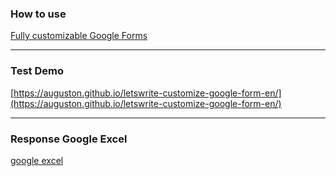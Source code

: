 ### How to use
[Fully customizable Google Forms](https://letswrite.tw/custom-google-form-en/)


---


### Test Demo
[https://auguston.github.io/letswrite-customize-google-form-en/](https://auguston.github.io/letswrite-customize-google-form-en/)


---


### Response Google Excel
[google excel](https://docs.google.com/spreadsheets/d/1HYd0OwuDYZKsRptbsgQrkJ3SMKJyV26SYZn49cuEa-Q/edit?usp=sharing)
